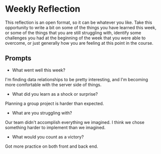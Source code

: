 # Weekly Reflection
This reflection is an open format, so it can be whatever you like. Take this opportunity to write a bit on some of the things you have learned this week, or some of the things that you are still struggling with, identify some challenges you had at the beginning of the week that you were able to overcome, or just generally how you are feeling at this point in the course.

## Prompts
- What went well this week?

I'm finding data relationships to be pretty interesting, and I'm becoming more comfortable with the server side of things. 

- What did you learn as a shock or surprise?

Planning a group project is harder than expected. 

- What are you struggling with?

Our team didn't accomplish everything we imagined. I think we chose something harder to implement than we imagined. 

- What would you count as a victory?

Got more practice on both front and back end. 